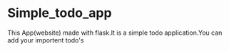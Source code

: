 # Simple_todo_app
This App(website) made with flask.It is a simple todo application.You can add your importent todo's
